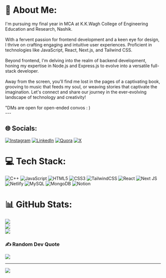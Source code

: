 # 💫 About Me:
I'm pursuing my final year in MCA at K.K.Wagh College of Engineering Education and Research, Nashik.<br><br>With a fervent passion for frontend development and a keen eye for design, I thrive on crafting engaging and intuitive user experiences. Proficient in technologies like JavaScript, React, Next.js, and Tailwind CSS.<br><br>Beyond frontend, I'm delving into the realm of backend development, honing my expertise in Node.js and Express.js to evolve into a versatile full-stack developer.<br><br>Away from the screen, you'll find me lost in the pages of a captivating book, grooving to music that feeds my soul, or weaving stories that captivate the imagination. Let's connect and share our journey in the ever-evolving landscape of technology and creativity!<br><br>"DMs are open for open-ended convos : )<br>---


## 🌐 Socials:
[![Instagram](https://img.shields.io/badge/Instagram-%23E4405F.svg?logo=Instagram&logoColor=white)](https://instagram.com/pritesh_7098) [![LinkedIn](https://img.shields.io/badge/LinkedIn-%230077B5.svg?logo=linkedin&logoColor=white)](https://linkedin.com/in/pritesh-dhanad-63b570158) [![Quora](https://img.shields.io/badge/Quora-%23B92B27.svg?logo=Quora&logoColor=white)](https://quora.com/profile/pritesh_7098) [![X](https://img.shields.io/badge/X-black.svg?logo=X&logoColor=white)](https://x.com/pritesh_7098) 

# 💻 Tech Stack:
![C++](https://img.shields.io/badge/c++-%2300599C.svg?style=for-the-badge&logo=c%2B%2B&logoColor=white) ![JavaScript](https://img.shields.io/badge/javascript-%23323330.svg?style=for-the-badge&logo=javascript&logoColor=%23F7DF1E) ![HTML5](https://img.shields.io/badge/html5-%23E34F26.svg?style=for-the-badge&logo=html5&logoColor=white) ![CSS3](https://img.shields.io/badge/css3-%231572B6.svg?style=for-the-badge&logo=css3&logoColor=white) ![TailwindCSS](https://img.shields.io/badge/tailwindcss-%2338B2AC.svg?style=for-the-badge&logo=tailwind-css&logoColor=white) ![React](https://img.shields.io/badge/react-%2320232a.svg?style=for-the-badge&logo=react&logoColor=%2361DAFB) ![Next JS](https://img.shields.io/badge/Next-black?style=for-the-badge&logo=next.js&logoColor=white) ![Netlify](https://img.shields.io/badge/netlify-%23000000.svg?style=for-the-badge&logo=netlify&logoColor=#00C7B7) ![MySQL](https://img.shields.io/badge/mysql-%2300000f.svg?style=for-the-badge&logo=mysql&logoColor=white) ![MongoDB](https://img.shields.io/badge/MongoDB-%234ea94b.svg?style=for-the-badge&logo=mongodb&logoColor=white) ![Notion](https://img.shields.io/badge/Notion-%23000000.svg?style=for-the-badge&logo=notion&logoColor=white)
# 📊 GitHub Stats:
![](https://github-readme-stats.vercel.app/api?username=pritesh7098&theme=dark&hide_border=false&include_all_commits=false&count_private=false)<br/>
![](https://github-readme-streak-stats.herokuapp.com/?user=pritesh7098&theme=dark&hide_border=false)<br/>
![](https://github-readme-stats.vercel.app/api/top-langs/?username=pritesh7098&theme=dark&hide_border=false&include_all_commits=false&count_private=false&layout=compact)

### ✍️ Random Dev Quote
![](https://quotes-github-readme.vercel.app/api?type=horizontal&theme=radical)

---
[![](https://visitcount.itsvg.in/api?id=pritesh7098&icon=9&color=12)](https://visitcount.itsvg.in)

